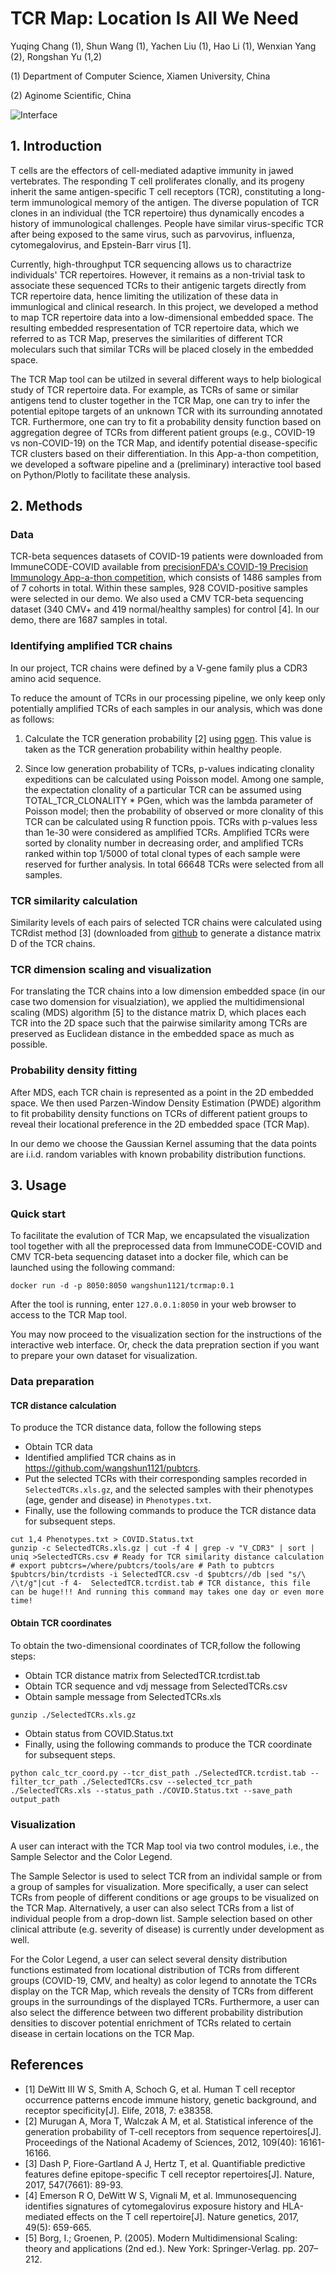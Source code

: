 # TCR Map: Location Is All We Need

Yuqing Chang (1), Shun Wang (1), Yachen Liu (1), Hao Li (1), Wenxian Yang (2), Rongshan Yu (1,2)

(1) Department of Computer Science, Xiamen University, China 

(2) Aginome Scientific, China

![Interface](sample.png)

## 1. Introduction

T cells are the effectors of cell-mediated adaptive immunity in jawed vertebrates. The responding T cell proliferates clonally, and its progeny inherit the same antigen-specific T cell receptors (TCR), constituting a long-term immunological memory of the antigen. The diverse population of TCR clones in an individual (the TCR repertoire) thus dynamically encodes a history of immunological challenges. People have similar virus-specific TCR after being exposed to the same virus, such as parvovirus, influenza, cytomegalovirus, and Epstein-Barr virus [1].

Currently, high-throughput TCR sequencing allows us to charactrize individuals' TCR repertoires. However, it remains as a non-trivial task to associate these sequenced TCRs to their antigenic targets directly from TCR repertoire data, hence limiting the utilization of these data in immunlogical and clinical research.  In this project, we developed a method to map TCR repertoire data into a low-dimensional embedded space. The resulting embedded respresentation of TCR repertoire data, which we referred to as TCR Map, preserves the similarities of different TCR moleculars such that similar TCRs will be placed closely in the embedded space.   

The TCR Map tool can be utilzed in several different ways to help biological study of TCR repertoire data. For example, as TCRs of same or similar antigens tend to cluster together in the TCR Map, one can try to infer the potential epitope targets of an unknown TCR with its surrounding annotated TCR. Furthermore, one can try to fit a probability density function based on aggregation degree of TCRs from different patient groups (e.g., COVID-19 vs non-COVID-19) on the TCR Map, and identify potential disease-specific TCR clusters based on their differentiation.  In this App-a-thon competition, we developed a software pipeline and a (preliminary) interactive tool based on Python/Plotly to facilitate these analysis. 

## 2. Methods

### Data

TCR-beta sequences datasets of COVID-19 patients were downloaded from ImmuneCODE-COVID available from [precisionFDA's COVID-19 Precision Immunology App-a-thon competition](https://precision.fda.gov/challenges/12), which consists of 1486 samples from of 7 cohorts in total. Within these samples, 928 COVID-positive samples were selected in our demo. We also used a CMV TCR-beta sequencing dataset (340 CMV+ and 419 normal/healthy samples) for control [4]. In our demo, there are 1687 samples in total. 

### Identifying amplified TCR chains
In our project, TCR chains were defined by a V-gene family plus a CDR3 amino acid sequence. 

To reduce the amount of TCRs in our processing pipeline, we only keep only potentially amplified TCRs of each samples in our analysis, which was done as follows: 

1. Calculate the TCR generation probability [2] using [pgen](https://github.com/phbradley/pubtcrs). This value is taken as the TCR generation probability within healthy people. 

2. Since low generation probability of TCRs, p-values indicating clonality expeditions can be calculated using Poisson model. Among one sample, the expectation clonality of a particular TCR can be assumed using TOTAL_TCR_CLONALITY * PGen, which was the lambda parameter of Poisson model; then the probability of observed or more clonality of this TCR can be calculated using R function ppois. TCRs with p-values less than 1e-30 were considered as amplified TCRs. Amplified TCRs were sorted by clonality number in decreasing order, and amplified TCRs ranked within top 1/5000 of total clonal types of each sample were reserved for further analysis. In total 66648 TCRs were selected from all samples.

### TCR similarity calculation
Similarity levels of each pairs of selected TCR chains were calculated using TCRdist method [3] (downloaded from [github](https://github.com/phbradley/pubtcrs) to generate a distance matrix D of the TCR chains.


### TCR dimension scaling and visualization

<!-- TCR经过过滤后，得到TCR之间的距离矩阵D，为了可视化TCR的分布。我们利用MDS(Multidimensional Scaling) 算法，得到TCR在二维平面的坐标。
MDS，是一种有效的降维方法，MDS使高维空间中每对样本之间的距离与构建的低维空间中的样本相似性尽可能一致。 -->

For translating the TCR chains into a low dimension embedded space (in our case two domension for visualziation), we applied the multidimensional scaling (MDS) algorithm [5] to the distance matrix D, which places each TCR into the 2D space such that the pairwise similarity among TCRs are preserved as Euclidean distance in the embedded space as much as possible. 

### Probability density fitting

After MDS, each TCR chain is represented as a point in the 2D embedded space. We then used Parzen-Window Density Estimation (PWDE) algorithm to fit probability density functions on TCRs of different patient groups to reveal their locational preference in the 2D embedded space (TCR Map). 

In our demo we choose the Gaussian Kernel assuming that the data points are i.i.d. random variables with known probability distribution functions. 

## 3. Usage

### Quick start 

To facilitate the evalution of TCR Map, we encapsulated the visualization tool together with all the preprocessed data from ImmuneCODE-COVID and CMV TCR-beta sequencing dataset into a docker file, which can be launched using the following command: 
```
docker run -d -p 8050:8050 wangshun1121/tcrmap:0.1
```
After the tool is running, enter `127.0.0.1:8050` in your web browser to access to the TCR Map tool. 

You may now proceed to the visualization section for the instructions of the interactive web interface. Or, check the data prepration section if you want to prepare your own dataset for visualization. 
### Data preparation 
#### TCR distance calculation 
To produce the TCR distance data, follow the following steps

* Obtain TCR data 
* Identified amplified TCR chains as in https://github.com/wangshun1121/pubtcrs. 
* Put the selected TCRs with their corresponding samples recorded in `SelectedTCRs.xls.gz`, and the selected samples with their phenotypes (age, gender and disease) in `Phenotypes.txt`.
* Finally, use the following commands to produce the TCR distance data for subsequent steps. 

```
cut 1,4 Phenotypes.txt > COVID.Status.txt 
gunzip -c SelectedTCRs.xls.gz | cut -f 4 | grep -v "V_CDR3" | sort | uniq >SelectedTCRs.csv # Ready for TCR similarity distance calculation
# export pubtcrs=/where/pubtcrs/tools/are # Path to pubtcrs
$pubtcrs/bin/tcrdists -i SelectedTCR.csv -d $pubtcrs//db |sed "s/\ /\t/g"|cut -f 4-  SelectedTCR.tcrdist.tab # TCR distance, this file can be huge!!! And running this command may takes one day or even more time!
```
#### Obtain TCR coordinates
To obtain the two-dimensional coordinates of TCR,follow the following steps:

* Obtain TCR distance matrix from SelectedTCR.tcrdist.tab
* Obtain TCR sequence and vdj message from SelectedTCRs.csv  
* Obtain sample message from SelectedTCRs.xls
```
gunzip ./SelectedTCRs.xls.gz
```
* Obtain status from COVID.Status.txt
* Finally, using the following commands to produce the TCR coordinate for subsequent steps.
```
python calc_tcr_coord.py --tcr_dist_path ./SelectedTCR.tcrdist.tab --filter_tcr_path ./SelectedTCRs.csv --selected_tcr_path ./SelectedTCRs.xls --status_path ./COVID.Status.txt --save_path output_path
```
### Visualization
A user can interact with the TCR Map tool via two control modules, i.e., the Sample Selector and the Color Legend. 

The Sample Selector is used to select TCR from an individal sample or from a group of samples for visualization. More specifically, a user can select TCRs from people of different conditions or age groups to be visualized on the TCR Map.  Alternatively, a user can also select TCRs from a list of individual people from a drop-down list. Sample selection based on other clinical attribute (e.g. severity of disease) is currently under development as well.   

For the Color Legend, a user can select several density distribution functions estimated from locational distribution of TCRs from different groups (COVID-19, CMV, and healty) as color legend to annotate the TCRs display on the TCR Map, which reveals the density of TCRs from different groups in the surroundings of the displayed TCRs. Furthermore, a user can also select the difference between two different probability distribution densities to discover potential enrichment of TCRs related to certain disease in certain locations on the TCR Map. 


## References

- [1] DeWitt III W S, Smith A, Schoch G, et al. Human T cell receptor occurrence patterns encode immune history, genetic background, and receptor specificity[J]. Elife, 2018, 7: e38358. 
- [2] Murugan A, Mora T, Walczak A M, et al. Statistical inference of the generation probability of T-cell receptors from sequence repertoires[J]. Proceedings of the National Academy of Sciences, 2012, 109(40): 16161-16166. 
- [3] Dash P, Fiore-Gartland A J, Hertz T, et al. Quantifiable predictive features define epitope-specific T cell receptor repertoires[J]. Nature, 2017, 547(7661): 89-93. 
- [4] Emerson R O, DeWitt W S, Vignali M, et al. Immunosequencing identifies signatures of cytomegalovirus exposure history and HLA-mediated effects on the T cell repertoire[J]. Nature genetics, 2017, 49(5): 659-665.
- [5] Borg, I.; Groenen, P. (2005). Modern Multidimensional Scaling: theory and applications (2nd ed.). New York: Springer-Verlag. pp. 207–212.
